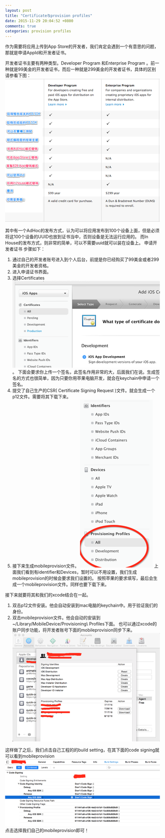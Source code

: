 ```yaml
---
layout: post
title: "Certificate与provision profiles"
date: 2015-11-29 20:04:52 +0800
comments: true
categories: provision profiles
---
```

作为需要将应用上传到App Store的开发者，我们肯定会遇到一个有意思的问题，那就是申请AppId和开发者证书。

开发者证书主要有两种类型。Developer Program 和Enterprise Program 。前一种就是99美金的开发者证书，而后一种就是299美金的开发者证书，具体的区别请参看下图：
![Alt text](/images/iOS.png)
<!--more-->

其中有一个AdHoc的发布方式，认为可以将应用发布到100个设备上面，但是必须将这100个设备的UUID也放到证书当中，否则设备是无法运行应用的。
而In House的发布方式，则非常的简单，可以不需要uuid就可以装在设备上。
申请开发者证书 步骤如下：
1. 通过自己的开发者账号进入到个人后台，前提是你已经购买了99美金或者299美金的开发者资格。
2. 进入申请证书界面。
3. 选择Certificates
![Alt text](/images/1447855210829.png)。
下面会要求你上传一个签名，此签名作用非常的大，后面我们在说。生成签名的方式也很简单，因为只要你用苹果电脑开发，就会在keychain中申请一个签名。
4. 提交了自己生产的CSR( Certificate Signing Request )文件。就会生成一个p12文件。需要将其下载下来。
5. 接下来生成mobileprovision文件。
![Alt text](/images/1447987845690.png)
上面我们看到有identifier和Devices，暂时可以不用设置，我们生成mobileprovision的时候会要求我们设置的。
按照苹果的要求填写，最后会生成一个mobileprovision文件。同样也要下载下来。

接下来就要将其和我们的xcode结合在一起。
1. 双击p12文件安装。他会自动安装到mac电脑的keychain中。用于验证我们的身份。
2. 双击mobileprovision文件。他会自动的安装到~/Library/MobileDevice/Provisioning\ Profiles下面。
也可以通过xcode的账户同步功能，将开发者账号下面的mobileprovision同步下来。
![Alt text](/images/1447988460200.png)

这样做了之后，我们点击自己工程的的build setting，在其下面的code signing就可以看到mobileprovision
![Alt text](/images/1447988655673.png)
点击选择我们自己的mobileprovision即可！
